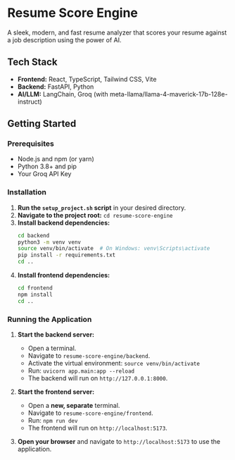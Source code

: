 # Resume Score Engine

A sleek, modern, and fast resume analyzer that scores your resume against a job description using the power of AI.

## Tech Stack

-   **Frontend:** React, TypeScript, Tailwind CSS, Vite
-   **Backend:** FastAPI, Python
-   **AI/LLM:** LangChain, Groq (with meta-llama/llama-4-maverick-17b-128e-instruct)

## Getting Started

### Prerequisites

-   Node.js and npm (or yarn)
-   Python 3.8+ and pip
-   Your Groq API Key

### Installation

1.  **Run the `setup_project.sh` script** in your desired directory.
2.  **Navigate to the project root:** `cd resume-score-engine`
3.  **Install backend dependencies:**
    ```bash
    cd backend
    python3 -m venv venv
    source venv/bin/activate  # On Windows: venv\Scripts\activate
    pip install -r requirements.txt
    cd ..
    ```
4.  **Install frontend dependencies:**
    ```bash
    cd frontend
    npm install
    cd ..
    ```

### Running the Application

1.  **Start the backend server:**
    - Open a terminal.
    - Navigate to `resume-score-engine/backend`.
    - Activate the virtual environment: `source venv/bin/activate`
    - Run: `uvicorn app.main:app --reload`
    - The backend will run on `http://127.0.0.1:8000`.

2.  **Start the frontend server:**
    - Open a **new, separate** terminal.
    - Navigate to `resume-score-engine/frontend`.
    - Run: `npm run dev`
    - The frontend will run on `http://localhost:5173`.

3.  **Open your browser** and navigate to `http://localhost:5173` to use the application.
